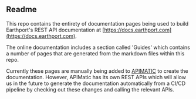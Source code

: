 ## Readme
This repo contains the entirety of documentation pages being used to build Earthport's REST API documentation at [https://docs.earthport.com](https://docs.earthport.com).

The online documentation includes a section called 'Guides' which contains a number of pages that are generated from the markdown files within this repo.

Currently these pages are manually being added to [APIMATIC](https://apimatic.io) to create the documentation. However, APIMatic has its own REST APIs which will allow us in the future to generate the documentation automatically from a CI/CD pipeline by checking out these changes and calling the relevant APIs.
